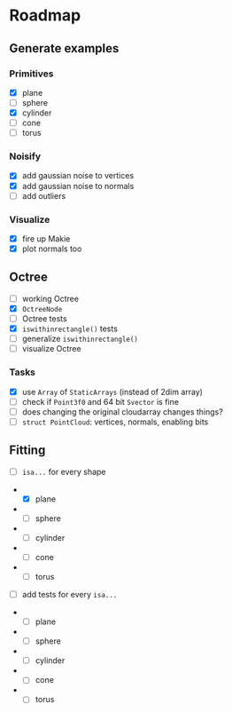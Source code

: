 # Roadmap

## Generate examples

### Primitives
- [x] plane
- [ ] sphere
- [x] cylinder
- [ ] cone
- [ ] torus

### Noisify
- [x] add gaussian noise to vertices
- [x] add gaussian noise to normals
- [ ] add outliers

### Visualize
- [x] fire up Makie
- [x] plot normals too

## Octree
- [ ] working Octree
- [x] `OctreeNode`
- [ ] Octree tests
- [x] `iswithinrectangle()` tests
- [ ] generalize `iswithinrectangle()`
- [ ] visualize Octree

### Tasks
- [x] use `Array` of `StaticArrays` (instead of 2dim array)
- [ ] check if `Point3f0` and 64 bit `Svector` is fine
- [ ] does changing the original cloudarray changes things?
- [ ] `struct PointCloud`: vertices, normals, enabling bits

## Fitting
- [ ] `isa...` for every shape
* - [x] plane
* - [ ] sphere
* - [ ] cylinder
* - [ ] cone
* - [ ] torus
- [ ] add tests for every `isa...`
* - [ ] plane
* - [ ] sphere
* - [ ] cylinder
* - [ ] cone
* - [ ] torus
